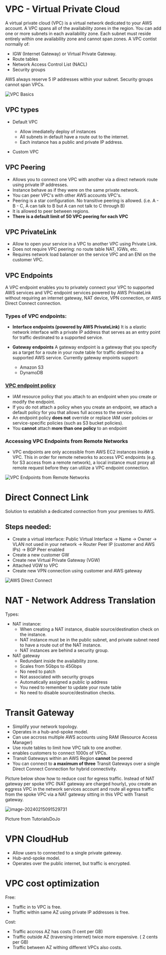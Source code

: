 # VPC - Virtual Private Cloud

A virtual private cloud (VPC) is a virtual network dedicated to your AWS account. 
A VPC spans all of the availability zones in the region. You can add one or more subnets in each availability zone.
Each subnet must reside entirely within one availability zone and cannot span zones.
A VPC contist normally of:
- IGW (Internet Gateway) or Virtual Private Gateway.
- Route tables
- Network Access Control List (NACL)
- Security groups

AWS always reserve 5 IP addresses within your subnet.
Security groups cannot span VPCs.

![VPC Basics ](../images/vpc.png)


## VPC types

- Default VPC
    - Allow imediatelly deploy of instances
    - All subnets in default have a route out to the internet.
    - Each instance has a public and private IP address.

- Custom VPC
    
    


## VPC Peering
- Allows you to connect one VPC with another via a direct network route using private IP addresses.
- Instance behave as if they were on the same private network.
- You can peer VPC's with other AWS accounts VPC's.
- Peering is a star configuration. No transitive peering is allowed. (i.e. A - B - C, A can talk to B but A can not talk to C through B)
- It is allowed to peer between regions.
- **There is a default limit of 50 VPC peering for each VPC**


## VPC PrivateLink
- Allow to open your service in a VPC to another VPC using Private Link.
- Does not require VPC peering: no route table NAT, IGWs, etc.
- Requires network load balancer on the service VPC and an ENI on the customer VPC.


## VPC Endpoints

A VPC endpoint enables you to privately connect your VPC to supported AWS services and VPC endpoint services powered by AWS PrivateLink without requiring an internet gateway, NAT device, VPN connection, or AWS Direct Connect connection.

### Types of VPC endpoints:
- **Interface endpoints (powered by AWS PrivateLink)**
It is a elastic network interface with a private IP address that serves as an entry point for traffic destinated to a supported service. 

- **Gateway endpoints**
  A gateway endpoint is a gateway that you specify as a target for a route in your route table for traffic destined to a supported AWS service.
  Currently gateway enpoints support:
    - Amazon S3
    - DynamoDB



### [VPC endpoint policy](https://docs.aws.amazon.com/vpc/latest/privatelink/vpc-endpoints-access.html)

- IAM resource policy that you attach to an endpoint when you create or modify the endpoint. 
- If you do not attach a policy when you create an endpoint, we attach a  default policy for you that allows full access to the service.
- An endpoint policy **does not** override or replace IAM user policies or service-specific policies (such as S3 bucket policies).
- You **cannot** attach **more than one policy** to an endpoint



### Accessing VPC Endpoints from Remote Networks

- VPC endpoints are only accessible from AWS EC2 instances inside a VPC. This in order for remote networks to access VPC endpoints (e.g. for S3 access from a remote network), a local instance must proxy all remote request before they can utilize a VPC endpoint connection.

![VPC Endpoints from Remote Networks](../images/remote_vpc_endpoint.png)



# Direct Connect Link
Solution to establish a dedicated connection from your premises to AWS.

## Steps needed:
- Create a virtual interface: Public Virtual Interface -> Name -> Owner -> VLAN not used in your network -> Router Peer IP (customer and AWS IPs) -> BGP Peer enabled
- Create a new customer GW
- Create new Virtual Private Gateway (VGW)
- Attached VGW to VPC
- Create new VPN connection using customer and AWS gateway

![AWS Direct Connect](../images/direct_connect.png)


# NAT - Network Address Translation
Types:
- NAT instance: 
    - When creating a NAT instance, disable source/destination check on the instance.
    - NAT instance must be in the public subnet, and private subnet need to have a route out of the NAT instance.
    - NAT instances are behind a security group.
- NAT gateway
    - Redundant inside the availability zone.
    - Scales from 5Gbps to 45Gbps
    - No need to patch
    - Not associated with security groups
    - Automatically assigned a public ip address
    - You need to remember to update your route table
    - No need to disable source/destination checks.



# Transit Gateway
- Simplify your network topology.
- Operates in a hub-and-spoke model.
- Can use accross multiple AWS accounts using RAM (Resource Access Manager)
- Use route tables to limit how VPC talk to one another. 
- enables customers to connect 1000s of VPCs.
- Transit Gateways within an AWS Region **cannot** be peered
- You can connect to **a maximum of three** Transit Gateways over a single Direct Connect Connection for hybrid connectivity.

Picture below show how to reduce cost for egress traffic. Instead of NAT gateway per spoke VPC (NAT gateway are charged hourly), you create an eggress VPC in the network services account and route all egress traffic from the spoke VPC via a NAT gateway sitting in this VPC with Transit gateway.

![image-20240215091529731](./assets/image-20240215091529731.png)

Picture from TutorialsDoJo 

# VPN CloudHub
- Allow users to connected to a single private gateway. 
- Hub-and-spoke model. 
- Operates over the public internet, but traffic is encrypted. 

# VPC cost optimization
Free:
- Traffic in to VPC is free.
- Traffic within same AZ using private IP addresses is free. 

Cost:
- Traffic accross AZ has costs (1 cent per GB)
- Traffic outside AZ (traversing internet) twice more expensive. ( 2 cents per GB)
- Traffic between AZ withing different VPCs also costs.
